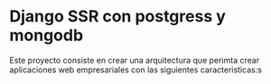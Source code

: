 # Django SSR con postgress y mongodb

Este proyecto consiste en crear una arquitectura que perimta crear aplicaciones web empresariales con las siguientes
caracteristicas:s
